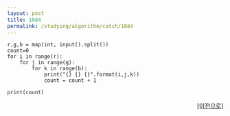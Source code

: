 ```yaml
---
layout: post
title: 1084
permalink: /studying/algorithm/catch/1084
---
```


```
r,g,b = map(int, input().split())
count=0
for i in range(r):
    for j in range(g):
        for k in range(b):
            print("{} {} {}".format(i,j,k))
            count = count + 1
    
print(count)

```
  
    
    
<div style="text-align: right"> <a href = 'https://namhyo01.github.io/studying/algorithm/catch'> [이전으로] </a> </div>
